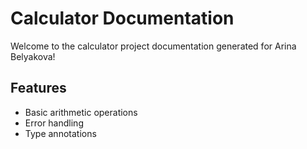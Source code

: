 # Calculator Documentation

Welcome to the calculator project documentation generated for Arina Belyakova!

## Features
- Basic arithmetic operations
- Error handling
- Type annotations
